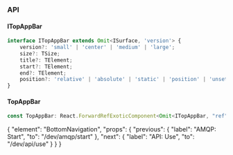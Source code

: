 

### API

#### ITopAppBar

```ts
interface ITopAppBar extends Omit<ISurface, 'version'> {
    version?: 'small' | 'center' | 'medium' | 'large';
    size?: TSize;
    title?: TElement;
    start?: TElement;
    end?: TElement;
    position?: 'relative' | 'absolute' | 'static' | 'position' | 'unset';
}
```

#### TopAppBar

```ts
const TopAppBar: React.ForwardRefExoticComponent<Omit<ITopAppBar, "ref"> & React.RefAttributes<unknown>>;
```


{
  "element": "BottomNavigation",
  "props": {
    "previous": {
      "label": "AMQP: Start",
      "to": "/dev/amqp/start"
    },
    "next": {
      "label": "API: Use",
      "to": "/dev/api/use"
    }
  }
}